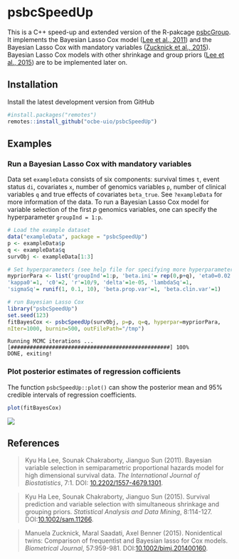# psbcSpeedUp

This is a C++ speed-up and extended version of the R-pakcage [psbcGroup](https://CRAN.R-project.org/package=psbcGroup).
It implements the Bayesian Lasso Cox model ([Lee et al., 2011](https://doi.org/10.2202/1557-4679.1301)) and the Bayesian Lasso Cox with mandatory variables ([Zucknick et al., 2015](https://doi.org/10.1002/bimj.201400160)).
Bayesian Lasso Cox models with other shrinkage and group priors ([Lee et al., 2015](https://doi.org/10.1002/sam.11266)) are to be implemented later on.

## Installation

Install the latest development version from GitHub

```r
#install.packages("remotes")
remotes::install_github("ocbe-uio/psbcSpeedUp")
```

## Examples

### Run a Bayesian Lasso Cox with mandatory variables

Data set `exampleData` consists of six components:
survival times `t`,
event status `di`,
covariates `x`,
number of genomics variables `p`,
number of clinical variables `q` and
true effects of covariates `beta_true`.
See `?exampleData` for more information of the data.
To run a Bayesian Lasso Cox model for variable selection of the first $p$ genomics variables, one can specify the hyperparameter `groupInd = 1:p`.

```r
# Load the example dataset
data("exampleData", package = "psbcSpeedUp")
p <- exampleData$p
q <- exampleData$q
survObj <- exampleData[1:3]

# Set hyperparameters (see help file for specifying more hyperparameters)
mypriorPara <- list('groupInd'=1:p, 'beta.ini'= rep(0,p+q), 'eta0=0.02',
'kappa0'=1, 'c0'=2, 'r'=10/9, 'delta'=1e-05, 'lambdaSq'=1,
'sigmaSq'= runif(1, 0.1, 10), 'beta.prop.var'=1, 'beta.clin.var'=1)

# run Bayesian Lasso Cox
library("psbcSpeedUp")
set.seed(123)
fitBayesCox <- psbcSpeedUp(survObj, p=p, q=q, hyperpar=mypriorPara,
nIter=1000, burnin=500, outFilePath="/tmp")
```

```
Running MCMC iterations ...
[##################################################] 100%
DONE, exiting!
```

### Plot posterior estimates of regression cofficients

The function `psbcSpeedUp::plot()` can show the posterior mean and 95% credible intervals of regression coefficients.

```r
plot(fitBayesCox)
```

![](https://github.com/ocbe-uio/psbcSpeedUp/blob/main/README_plot_beta.png)<!-- -->

## References

> Kyu Ha Lee, Sounak Chakraborty, Jianguo Sun (2011).
> Bayesian variable selection in semiparametric proportional hazards model for high dimensional survival data.
> _The International Journal of Biostatistics_, 7:1. DOI: [10.2202/1557-4679.1301](https://doi.org/10.2202/1557-4679.1301).

> Kyu Ha Lee, Sounak Chakraborty, Jianguo Sun (2015).
> Survival prediction and variable selection with simultaneous shrinkage and grouping priors.
> _Statistical Analysis and Data Mining_, 8:114-127. DOI:[10.1002/sam.11266](https://doi.org/10.1002/sam.11266).

> Manuela Zucknick, Maral Saadati, Axel Benner (2015).
> Nonidentical twins: Comparison of frequentist and Bayesian lasso for Cox models.
> _Biometrical Journal_, 57:959-981. DOI:[10.1002/bimj.201400160](https://doi.org/10.1002/bimj.201400160).
